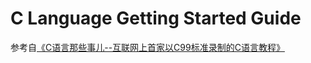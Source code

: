 # C Language Getting Started Guide

参考自[《C语言那些事儿--互联网上首家以C99标准录制的C语言教程》](http://edu.51cto.com/course/5331.html)